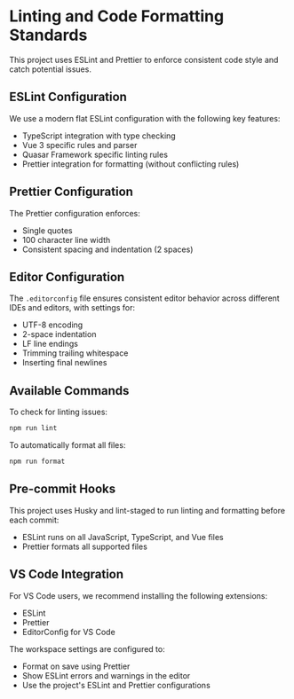 # Linting and Code Formatting Standards

This project uses ESLint and Prettier to enforce consistent code style and catch potential issues.

## ESLint Configuration

We use a modern flat ESLint configuration with the following key features:
- TypeScript integration with type checking
- Vue 3 specific rules and parser
- Quasar Framework specific linting rules
- Prettier integration for formatting (without conflicting rules)

## Prettier Configuration

The Prettier configuration enforces:
- Single quotes
- 100 character line width
- Consistent spacing and indentation (2 spaces)

## Editor Configuration

The `.editorconfig` file ensures consistent editor behavior across different IDEs and editors, with settings for:
- UTF-8 encoding
- 2-space indentation
- LF line endings
- Trimming trailing whitespace
- Inserting final newlines

## Available Commands

To check for linting issues:
```bash
npm run lint
```

To automatically format all files:
```bash
npm run format
```

## Pre-commit Hooks

This project uses Husky and lint-staged to run linting and formatting before each commit:
- ESLint runs on all JavaScript, TypeScript, and Vue files
- Prettier formats all supported files

## VS Code Integration

For VS Code users, we recommend installing the following extensions:
- ESLint
- Prettier
- EditorConfig for VS Code

The workspace settings are configured to:
- Format on save using Prettier
- Show ESLint errors and warnings in the editor
- Use the project's ESLint and Prettier configurations 
